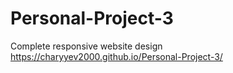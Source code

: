 # Personal-Project-3
Complete responsive website design
https://charyyev2000.github.io/Personal-Project-3/
